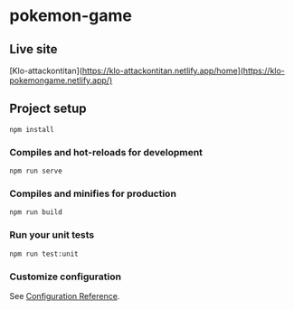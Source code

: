 # pokemon-game

## Live site
[Klo-attackontitan](https://klo-attackontitan.netlify.app/home](https://klo-pokemongame.netlify.app/)

## Project setup
```
npm install
```

### Compiles and hot-reloads for development
```
npm run serve
```

### Compiles and minifies for production
```
npm run build
```

### Run your unit tests
```
npm run test:unit
```

### Customize configuration
See [Configuration Reference](https://cli.vuejs.org/config/).

